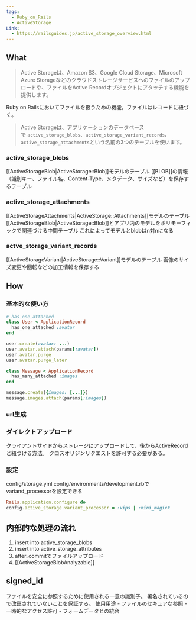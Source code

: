 ```yaml
---
tags:
  - Ruby_on_Rails
  - ActiveStorage
Link:
  - https://railsguides.jp/active_storage_overview.html
---
```

## What
> Active Storageは、Amazon S3、Google Cloud Storage、Microsoft Azure Storageなどのクラウドストレージサービスへのファイルのアップロードや、ファイルをActive Recordオブジェクトにアタッチする機能を提供します。

Ruby on Railsにおいてファイルを扱うための機能。ファイルはレコードに紐づく。

> Active Storageは、アプリケーションのデータベースで `active_storage_blobs`、`active_storage_variant_records`、`active_storage_attachments`という名前の3つのテーブルを使います。

### active_storage_blobs
[[ActiveStorageBlob|ActiveStorage::Blob]]モデルのテーブル
[[BLOB]]の情報（識別キー、ファイル名、Content-Type、メタデータ、サイズなど）を保存するテーブル

### active_storage_attachments
[[ActiveStorageAttachments|ActiveStorage::Attachments]]モデルのテーブル
[[ActiveStorageBlob|ActiveStorage::Blob]]とアプリ内のモデルをポリモーフィックで関連づける中間テーブル
これによってモデルとblobはn対nになる

### actve_storage_variant_records
[[ActiveStorageVariant|ActiveStorage::Variant]]モデルのテーブル
画像のサイズ変更や回転などの加工情報を保存する


## How
### 基本的な使い方
```ruby
# has_one_attached
class User < ApplicationRecord
  has_one_attached :avatar
end

user.create(avatar: ...)
user.avatar.attach(params[:avatar])
user.avatar.purge
user.avatar.purge_later

class Message < ApplicationRecord
  has_many_attached :images
end

message.create({images: [...]})
message.images.attach(params[:images])
```
### url生成
### ダイレクトアップロード
クライアントサイドからストレージにアップロードして、後からActiveRecordと紐づける方法。
クロスオリジンリクエストを許可する必要がある。
### 設定
config/storage.yml
config/environments/development.rbでvariand_processorを設定できる
```ruby
Rails.application.configure do
config.active_storage.variant_processor = :vips | :mini_magick
```

## 内部的な処理の流れ
1. insert into active_storage_blobs
2. insert into active_storage_attributes
3. after_commitでファイルアップロード
4. [[ActiveStorageBlobAnalyzable]]

## signed_id
ファイルを安全に参照するために使用される一意の識別子。
署名されているので改竄されていないことを保証する。
使用用途
	- ファイルのセキュアな参照
	- 一時的なアクセス許可
	- フォームデータとの統合
